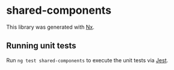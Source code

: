 # shared-components

This library was generated with [Nx](https://nx.dev).

## Running unit tests

Run `ng test shared-components` to execute the unit tests via [Jest](https://jestjs.io).
